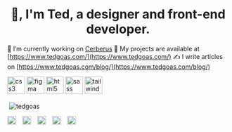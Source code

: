 <h1 align="center">👋, I'm Ted, a designer and front-end developer.</h3>

💌 I’m currently working on [Cerberus](https://github.com/TedGoas/Cerberus)
🔮 My projects are available at [https://www.tedgoas.com/](https://www.tedgoas.com/)
✍️ I write articles on [https://www.tedgoas.com/blog/](https://www.tedgoas.com/blog/)

<p align="left"><img src="https://devicons.github.io/devicon/devicon.git/icons/css3/css3-original-wordmark.svg" alt="css3" width="40" height="40"/> <img src="https://www.vectorlogo.zone/logos/figma/figma-icon.svg" alt="figma" width="40" height="40"/> <img src="https://devicons.github.io/devicon/devicon.git/icons/html5/html5-original-wordmark.svg" alt="html5" width="40" height="40"/> <img src="https://devicons.github.io/devicon/devicon.git/icons/sass/sass-original.svg" alt="sass" width="40" height="40"/> <img src="https://www.vectorlogo.zone/logos/tailwindcss/tailwindcss-icon.svg" alt="tailwind" width="40" height="40"/></p><p>&nbsp;<img align="center" src="https://github-readme-stats.vercel.app/api?username=tedgoas&show_icons=true" alt="tedgoas" /></p>

<p> 
<a href="https://twitter.com/tedgoas" target="blank" style="margin-right: 10px;"><img align="center" src="https://cdn.jsdelivr.net/npm/simple-icons@3.0.1/icons/twitter.svg" alt="tedgoas" height="20" width="20" /></a>
<a href="https://linkedin.com/in/tedgoas" target="blank" style="margin-right: 10px;"><img align="center" src="https://cdn.jsdelivr.net/npm/simple-icons@3.0.1/icons/linkedin.svg" alt="tedgoas" height="20" width="20" /></a>
<a href="https://stackoverflow.com/users/734487" target="blank" style="margin-right: 10px;"><img align="center" src="https://cdn.jsdelivr.net/npm/simple-icons@3.0.1/icons/stackoverflow.svg" alt="734487" height="20" width="20" /></a>
<a href="https://dribbble.com/tedgoas" target="blank" style="margin-right: 10px;"><img align="center" src="https://cdn.jsdelivr.net/npm/simple-icons@3.0.1/icons/dribbble.svg" alt="tedgoas" height="20" width="20" /></a>
<a href="https://medium.com/@tedgoas" target="blank"><img align="center" src="https://cdn.jsdelivr.net/npm/simple-icons@3.0.1/icons/medium.svg" alt="@tedgoas" height="20" width="20" /></a>
</p>
